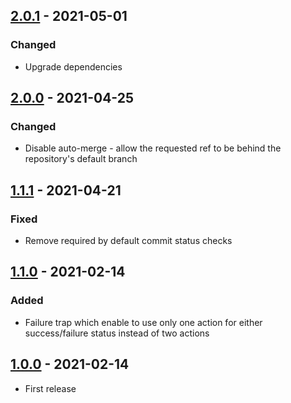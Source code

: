 ## [2.0.1](https://github.com/ReasonSoftware/vsphere-cli/releases/tag/v2.0.1) - 2021-05-01
### Changed
- Upgrade dependencies

## [2.0.0](https://github.com/ReasonSoftware/action-github-deployment/releases/tag/v2.0.0) - 2021-04-25
### Changed
- Disable auto-merge - allow the requested ref to be behind the repository's default branch

## [1.1.1](https://github.com/ReasonSoftware/action-github-deployment/releases/tag/v1.1.0) - 2021-04-21
### Fixed
- Remove required by default commit status checks

## [1.1.0](https://github.com/ReasonSoftware/action-github-deployment/releases/tag/v1.1.0) - 2021-02-14
### Added
- Failure trap which enable to use only one action for either success/failure status instead of two actions

## [1.0.0](https://github.com/ReasonSoftware/action-github-deployment/releases/tag/v1.0.0) - 2021-02-14
- First release